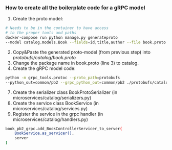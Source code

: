 ### How to create all the boilerplate code for a gRPC model
1. Create the proto model:
```bash
# Needs to be in the container to have access 
# to the proper tools and paths
docker-compose run python manage.py generateproto 
--model catalog.models.Book --fields=id,title,author --file book.proto
```
2. Copy&Paste the generated proto-model (from previous step) into _protobufs/catalog/book.proto_
3. Change the package name in book.proto (line 3) to catalog.
4. Create the gRPC model code:
```bash
python -m grpc_tools.protoc --proto_path=protobufs 
--python_out=common/pb2 --grpc_python_out=common/pb2 ./protobufs/catalog/book.proto
```
7. Create the serializer class BookProtoSerializer (in microservices/catalog/serializers.py)
8. Create the service class BookService (in microservices/catalog/services.py)
9. Register the service in the grpc handler (in microservices/catalog/handlers.py)
```bash
book_pb2_grpc.add_BookControllerServicer_to_server(
    BookService.as_servicer(), 
    server
)
```


